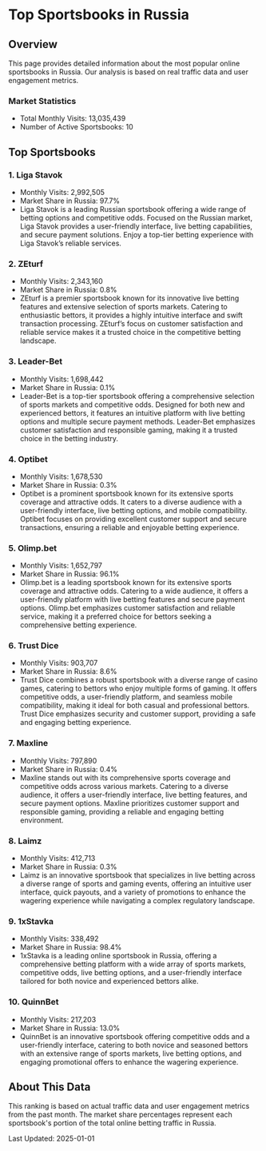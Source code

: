 # Top Sportsbooks in Russia

## Overview
This page provides detailed information about the most popular online sportsbooks in Russia. 
Our analysis is based on real traffic data and user engagement metrics.

### Market Statistics
- Total Monthly Visits: 13,035,439
- Number of Active Sportsbooks: 10

## Top Sportsbooks

### 1. Liga Stavok
- Monthly Visits: 2,992,505
- Market Share in Russia: 97.7%
-  Liga Stavok is a leading Russian sportsbook offering a wide range of betting options and competitive odds. Focused on the Russian market, Liga Stavok provides a user-friendly interface, live betting capabilities, and secure payment solutions. Enjoy a top-tier betting experience with Liga Stavok’s reliable services.

### 2. ZEturf
- Monthly Visits: 2,343,160
- Market Share in Russia: 0.8%
-  ZEturf is a premier sportsbook known for its innovative live betting features and extensive selection of sports markets. Catering to enthusiastic bettors, it provides a highly intuitive interface and swift transaction processing. ZEturf’s focus on customer satisfaction and reliable service makes it a trusted choice in the competitive betting landscape.

### 3. Leader-Bet
- Monthly Visits: 1,698,442
- Market Share in Russia: 0.1%
-  Leader-Bet is a top-tier sportsbook offering a comprehensive selection of sports markets and competitive odds. Designed for both new and experienced bettors, it features an intuitive platform with live betting options and multiple secure payment methods. Leader-Bet emphasizes customer satisfaction and responsible gaming, making it a trusted choice in the betting industry.

### 4. Optibet
- Monthly Visits: 1,678,530
- Market Share in Russia: 0.3%
-  Optibet is a prominent sportsbook known for its extensive sports coverage and attractive odds. It caters to a diverse audience with a user-friendly interface, live betting options, and mobile compatibility. Optibet focuses on providing excellent customer support and secure transactions, ensuring a reliable and enjoyable betting experience.

### 5. Olimp.bet
- Monthly Visits: 1,652,797
- Market Share in Russia: 96.1%
-  Olimp.bet is a leading sportsbook known for its extensive sports coverage and attractive odds. Catering to a wide audience, it offers a user-friendly platform with live betting features and secure payment options. Olimp.bet emphasizes customer satisfaction and reliable service, making it a preferred choice for bettors seeking a comprehensive betting experience.

### 6. Trust Dice
- Monthly Visits: 903,707
- Market Share in Russia: 8.6%
-  Trust Dice combines a robust sportsbook with a diverse range of casino games, catering to bettors who enjoy multiple forms of gaming. It offers competitive odds, a user-friendly platform, and seamless mobile compatibility, making it ideal for both casual and professional bettors. Trust Dice emphasizes security and customer support, providing a safe and engaging betting experience.

### 7. Maxline
- Monthly Visits: 797,890
- Market Share in Russia: 0.4%
-  Maxline stands out with its comprehensive sports coverage and competitive odds across various markets. Catering to a diverse audience, it offers a user-friendly interface, live betting features, and secure payment options. Maxline prioritizes customer support and responsible gaming, providing a reliable and engaging betting environment.

### 8. Laimz
- Monthly Visits: 412,713
- Market Share in Russia: 0.3%
- Laimz is an innovative sportsbook that specializes in live betting across a diverse range of sports and gaming events, offering an intuitive user interface, quick payouts, and a variety of promotions to enhance the wagering experience while navigating a complex regulatory landscape.

### 9. 1xStavka
- Monthly Visits: 338,492
- Market Share in Russia: 98.4%
- 1xStavka is a leading online sportsbook in Russia, offering a comprehensive betting platform with a wide array of sports markets, competitive odds, live betting options, and a user-friendly interface tailored for both novice and experienced bettors alike.

### 10. QuinnBet
- Monthly Visits: 217,203
- Market Share in Russia: 13.0%
- QuinnBet is an innovative sportsbook offering competitive odds and a user-friendly interface, catering to both novice and seasoned bettors with an extensive range of sports markets, live betting options, and engaging promotional offers to enhance the wagering experience.


## About This Data
This ranking is based on actual traffic data and user engagement metrics from the past month. 
The market share percentages represent each sportsbook's portion of the total online betting traffic in Russia.

Last Updated: 2025-01-01
